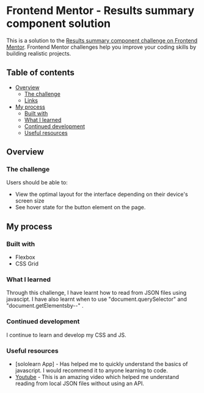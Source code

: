 # Frontend Mentor - Results summary component solution

This is a solution to the [Results summary component challenge on Frontend Mentor](https://www.frontendmentor.io/challenges/results-summary-component-CE_K6s0maV). Frontend Mentor challenges help you improve your coding skills by building realistic projects. 

## Table of contents

- [Overview](#overview)
  - [The challenge](#the-challenge)
  - [Links](#links)
- [My process](#my-process)
  - [Built with](#built-with)
  - [What I learned](#what-i-learned)
  - [Continued development](#continued-development)
  - [Useful resources](#useful-resources)


## Overview

### The challenge

Users should be able to:

- View the optimal layout for the interface depending on their device's screen size
- See hover state for the button element on the page.

## My process

### Built with

- Flexbox
- CSS Grid


### What I learned
Through this challenge, I have learnt how to read from JSON files using javascipt. I have also learnt when to use "document.querySelector" and "document.getElementsby--" .


### Continued development

I continue to learn and develop my CSS and JS.

### Useful resources

- [sololearn App] - Has helped me to quickly understand the basics of javascript. I would recommend it to anyone learning to code. 
- [Youtube](https://www.youtube.com/watch?v=Z92PqSyUBSI) - This is an amazing video which helped me understand reading from local JSON files without using an API.